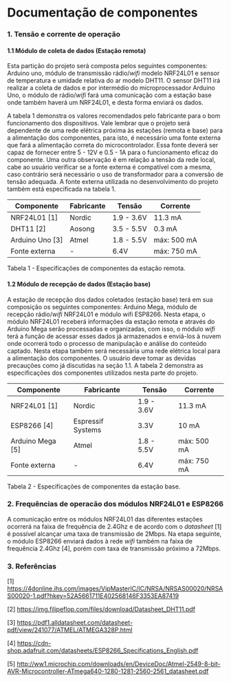 # Documentação de componentes

### 1. Tensão e corrente de operação

#### 1.1 Módulo de coleta de dados (Estação remota)
    
Esta partição do projeto será composta pelos seguintes componentes: Arduino uno, módulo de transmissão rádio/*wifi* modelo NRF24L01 e sensor de temperatura e umidade relativa do ar modelo DHT11. O sensor DHT11 irá realizar a coleta de dados e por intermédio do microprocessador Arduino Uno, o módulo de rádio/*wifi* fará uma comunicação com a estação base onde também haverá um NRF24L01, e desta forma enviará os dados.

A tabela 1 demonstra os valores recomendados pelo fabricante para o bom funcionamento dos dispositivos. Vale lembrar que o projeto será dependente de uma rede elétrica próxima às estações (remota e base) para a alimentação dos componentes, para isto, é necessário uma fonte externa que fará a alimentação correta do microcontrolador. Essa fonte deverá ser capaz de fornecer entre 5 - 12V e 0.5 - 1A para o funcionamento eficaz do componente. Uma outra observação é em relação a tensão da rede local, cabe ao usuário verificar se a fonte externa é compatível com a mesma, caso contrário será necessário o uso de transformador para a conversão de tensão adequada. A fonte externa utilizada no desenvolvimento do projeto também está especificada na tabela 1.

| Componente | Fabricante | Tensão | Corrente |
| ------ | ------ | ----- | ----- |
| NRF24L01 [1] | Nordic | 1.9 - 3.6V | 11.3 mA | 
| DHT11 [2] | Aosong | 3.5 - 5.5V| 0.3 mA |
| Arduino Uno [3] | Atmel | 1.8 - 5.5V| máx: 500 mA|
| Fonte externa | - | 6.4V | máx: 750 mA |

Tabela 1 - Especificações de componentes da estação remota.


#### 1.2 Módulo de recepção de dados (Estação base) 

A estação de recepção dos dados coletados (estação base) terá em sua composição os seguintes componentes: Arduino Mega, módulo de recepção rádio/*wifi* NRF24L01 e módulo wifi ESP8266. Nesta etapa, o módulo NRF24L01 receberá informações da estação remota e através do Arduino Mega serão processadas e organizadas, com isso, o módulo *wifi* terá a função de acessar esses dados já armazenados e enviá-los à nuvem onde ocorrerá todo o processo de manipulação e análise do conteúdo captado. Nesta etapa também será necessária uma rede elétrica local para a alimentação dos componentes. O usuário deve tomar as devidas precauções como já discutidas na seção 1.1. A tabela 2 demonstra as especificações dos componentes utilizados nesta parte do projeto.

| Componente | Fabricante | Tensão | Corrente |
| ------ | ------ | ----- | ----- |
| NRF24L01 [1] | Nordic | 1.9 - 3.6V | 11.3 mA | 
| ESP8266 [4] | Espressif Systems | 3.3V | 10 mA |
| Arduino Mega [5] | Atmel | 1.8 - 5.5V| máx: 500 mA|
| Fonte externa | - | 6.4V | máx: 750 mA |

Tabela 2 - Especificações de componentes da estação base.

### 2. Frequências de operacão dos módulos NRF24L01 e ESP8266

A comunicação entre os módulos NRF24L01 das diferentes estações ocorrerá na faixa de frequência de 2.4Ghz e de acordo com o *datasheet* [1] é possível alcançar uma taxa de transmissão de 2Mbps. Na etapa seguinte, o módulo ESP8266 enviará dados à rede *wifi* também na faixa de frequência 2.4Ghz [4], porém com taxa de transmissão próximo a 72Mbps.


### 3. Referências
[1] https://4donline.ihs.com/images/VipMasterIC/IC/NRSA/NRSAS00020/NRSAS00020-1.pdf?hkey=52A5661711E402568146F3353EA87419

[2] https://img.filipeflop.com/files/download/Datasheet_DHT11.pdf

[3] https://pdf1.alldatasheet.com/datasheet-pdf/view/241077/ATMEL/ATMEGA328P.html

[4] https://cdn-shop.adafruit.com/datasheets/ESP8266_Specifications_English.pdf

[5] http://ww1.microchip.com/downloads/en/DeviceDoc/Atmel-2549-8-bit-AVR-Microcontroller-ATmega640-1280-1281-2560-2561_datasheet.pdf
		
